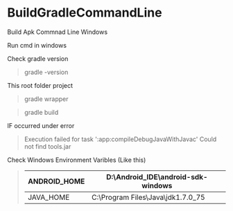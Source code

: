 # BuildGradleCommandLine

Build Apk Commnad Line Windows

Run cmd in windows

Check gradle version

> gradle -version

This root folder project

> gradle wrapper

> gradle build

IF occurred under error 

> Execution failed for task ':app:compileDebugJavaWithJavac'
> Could not find tools.jar
 
Check Windows Environment Varibles (Like this)

>|ANDROID_HOME|D:\Android_IDE\android-sdk-windows |
>|------------|-----------------------------------|
>|JAVA_HOME   |C:\Program Files\Java\jdk1.7.0_75  |


 
